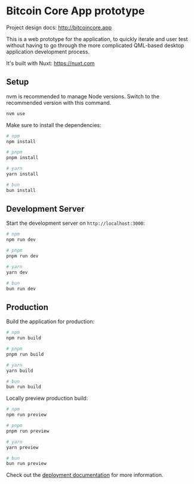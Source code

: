 # Bitcoin Core App prototype

Project design docs:
http://bitcoincore.app

This is a web prototype for the application, to quickly iterate and user test without having to go through the more complicated QML-based desktop application development process.

It's built with Nuxt:
https://nuxt.com

## Setup

nvm is recommended to manage Node versions.
Switch to the recommended version with this command.

```bash
nvm use
```

Make sure to install the dependencies:

```bash
# npm
npm install

# pnpm
pnpm install

# yarn
yarn install

# bun
bun install
```

## Development Server

Start the development server on `http://localhost:3000`:

```bash
# npm
npm run dev

# pnpm
pnpm run dev

# yarn
yarn dev

# bun
bun run dev
```

## Production

Build the application for production:

```bash
# npm
npm run build

# pnpm
pnpm run build

# yarn
yarn build

# bun
bun run build
```

Locally preview production build:

```bash
# npm
npm run preview

# pnpm
pnpm run preview

# yarn
yarn preview

# bun
bun run preview
```

Check out the [deployment documentation](https://nuxt.com/docs/getting-started/deployment) for more information.
